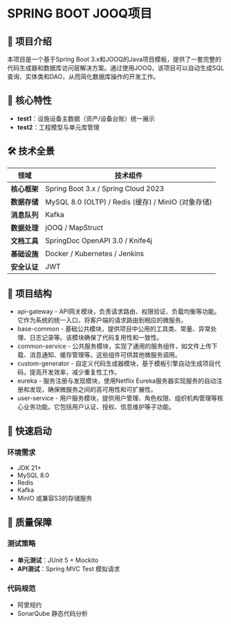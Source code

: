# SPRING BOOT JOOQ项目

## 📖 项目介绍
本项目是一个基于Spring Boot 3.x和JOOQ的Java项目模板，提供了一套完整的代码生成器和数据库访问层解决方案。通过使用JOOQ，该项目可以自动生成SQL查询、实体类和DAO，从而简化数据库操作的开发工作。

## 🌟 核心特性

- **test1**：设施设备主数据（资产/设备台账）统一展示
- **test2**：工程模型与单元库管理

## 🛠️ 技术全景

| 领域       | 技术组件                                         |
|----------|----------------------------------------------|
| **核心框架** | Spring Boot 3.x / Spring Cloud 2023          |
| **数据存储** | MySQL 8.0 (OLTP) / Redis (缓存) / MinIO (对象存储) |
| **消息队列** | Kafka                                        |
| **数据处理** | jOOQ / MapStruct                             |
| **文档工具** | SpringDoc OpenAPI 3.0 / Knife4j              |
| **基础设施** | Docker / Kubernetes / Jenkins                |
| **安全认证** | JWT                                          |

## 📂 项目结构

- api-gateway - API网关模块，负责请求路由、权限验证、负载均衡等功能。它作为系统的统一入口，将客户端的请求路由到相应的微服务。
- base-common - 基础公共模块，提供项目中公用的工具类、常量、异常处理、日志记录等。该模块确保了代码复用性和一致性。
- common-service - 公共服务模块，实现了通用的服务组件，如文件上传下载、消息通知、缓存管理等。这些组件可供其他微服务调用。
- custom-generator - 自定义代码生成器模块，基于模板引擎自动生成项目代码，提高开发效率，减少重复性工作。
- eureka - 服务注册与发现模块，使用Netflix Eureka服务器实现服务的自动注册和发现，确保微服务之间的高可用性和可扩展性。
- user-service - 用户服务模块，提供用户管理、角色权限、组织机构管理等核心业务功能。它包括用户认证、授权、信息维护等子功能。

## 🚀 快速启动

### 环境需求

- JDK 21+
- MySQL 8.0
- Redis
- Kafka
- MinIO 或兼容S3的存储服务

## 🔧 质量保障

### 测试策略

- **单元测试**：JUnit 5 + Mockito
- **API测试**：Spring MVC Test 模拟请求

### 代码规范

- 阿里规约
- SonarQube 静态代码分析
